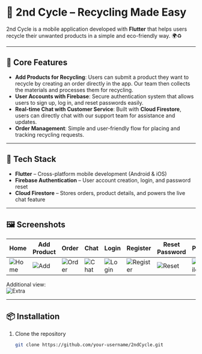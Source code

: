 # 📱 2nd Cycle – Recycling Made Easy  

2nd Cycle is a mobile application developed with **Flutter** that helps users recycle their unwanted products in a simple and eco-friendly way. 🌍♻️  

---

## 🔹 Core Features  
- **Add Products for Recycling**: Users can submit a product they want to recycle by creating an order directly in the app. Our team then collects the materials and processes them for recycling.  
- **User Accounts with Firebase**: Secure authentication system that allows users to sign up, log in, and reset passwords easily.  
- **Real-time Chat with Customer Service**: Built with **Cloud Firestore**, users can directly chat with our support team for assistance and updates.  
- **Order Management**: Simple and user-friendly flow for placing and tracking recycling requests.  

---

## 🔹 Tech Stack  
- **Flutter** – Cross-platform mobile development (Android & iOS)  
- **Firebase Authentication** – User account creation, login, and password reset  
- **Cloud Firestore** – Stores orders, product details, and powers the live chat feature  

---

## 🖼️ Screenshots  

| Home | Add Product | Order | Chat | Login | Register | Reset Password | Profile | Settings |
|------|-------------|-------|------|-------|----------|----------------|---------|----------|
| ![Home](https://github.com/user-attachments/assets/e2dd1907-a003-441f-b2d0-e3e9b50f2c1b) | ![Add](https://github.com/user-attachments/assets/57bb4fce-ffc2-468f-8569-4300c61812bd) | ![Order](https://github.com/user-attachments/assets/f7c399f3-308f-4136-a100-48600302c10f) | ![Chat](https://github.com/user-attachments/assets/1fd78ba8-7af3-4657-a8b8-2214ee29dc65) | ![Login](https://github.com/user-attachments/assets/34ed2a84-d858-443c-a155-178b46232d06) | ![Register](https://github.com/user-attachments/assets/e2829f21-a5de-40ab-a0ab-965394e66749) | ![Reset](https://github.com/user-attachments/assets/f7ca87c0-702b-4293-8770-52604d808269) | ![Profile](https://github.com/user-attachments/assets/7e827ae2-e1ea-4e9b-ba66-88cd632d5096) | ![Settings](https://github.com/user-attachments/assets/22a7380b-0e8a-48bb-a874-0dc0994906ad) |  

Additional view:  
![Extra](https://github.com/user-attachments/assets/cb7d35ce-ec70-4155-b81a-8b2fb0a63d0a)

---

## 📦 Installation  
1. Clone the repository  
   ```bash
   git clone https://github.com/your-username/2ndCycle.git
